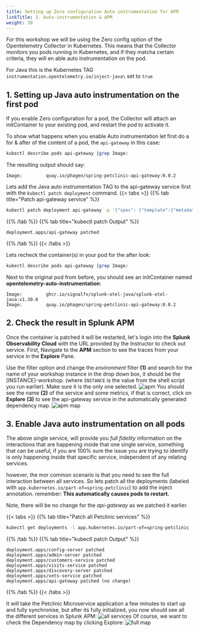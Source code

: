 ```yaml
---
title: Setting up Zero configuration Auto instrumentation for APM
linkTitle: 3. Auto-instrumentation & APM
weight: 30
---
```


For this workshop we will be using the Zero config option of the Opentelemetry Collector in Kubernetes.
This means that the Collector monitors you pods running in Kubernetes, and if they matcha certain criteria, they will en able auto instrumentation on the pod.

For Java this is the Kubernetes TAG `instrumentation.opentelemetry.io/inject-java\` set to `true`

## 1. Setting up Java auto instrumentation on the first pod

If you enable Zero configuration for a pod, the Collector will attach an initContainer to your existing pod, and restart the pod to activate it.

To show what happens when you enable Auto instrumentation let first do a for & after of the content of a pod, the `api-gateway` in this case:

```bash
kubectl describe pods api-gateway |grep Image:
```

The resulting output should say:

```text
Image:         quay.io/phagen/spring-petclinic-api-gateway:0.0.2
```

Lets add the Java auto instrumentation TAG to the api-gateway service first with the `kubectl patch deployment` command.
{{< tabs >}}
{{% tab title="Patch api-gateway service" %}}

```bash
kubectl patch deployment api-gateway -p '{"spec": {"template":{"metadata":{"annotations":{"instrumentation.opentelemetry.io/inject-java":"true"}}}} }'
```

{{% /tab %}}
{{% tab title="kubectl patch Output" %}}

```text
deployment.apps/api-gateway patched
```

{{% /tab %}}
{{< /tabs >}}

Lets recheck the container(s) in your pod for the after look:

```bash
kubectl describe pods api-gateway |grep Image:
```

Next to the original pod from before, you should see an initContainer named **opentelemetry-auto-instrumentation**:

```text
Image:         ghcr.io/signalfx/splunk-otel-java/splunk-otel-java:v1.30.0
Image:         quay.io/phagen/spring-petclinic-api-gateway:0.0.2
```

## 2. Check the result in Splunk APM

Once the container is patched it will be restarted, let's login into the **Splunk Observability Cloud** with the URL provided by the Instructor to check out service.
First, Navigate to the  **APM** section to see the traces from your service in the **Explore** Pane.

Use the filter option and change the *environment* filter **(1)** and search for the name of your workshop instance in the drop down box, it should be the [INSTANCE]-workshop.  (where `INSTANCE` is the value from the shell script you run earlier). Make sure it is the only one selected.
![apm](../images/apm-api-gateway.png)
You should see the name **(2)** of the service and some metrics, if that is correct, click on **Explore** **(3)** to see the api-gateway service in the automatically generated dependency map.
![apm map](../images/api-gateeway-map.png)

## 3. Enable Java auto instrumentation on all pods

The above single service, will provide you *full fidelity* information on the interactions that are happening inside that one single service, something that can be useful, if you are 100% sure the issue you are trying to identify is only happening inside that specific service, independent of any relating services.

however, the mor common scenario is that you need to see the full interaction  between all services. So lets patch all the deployments (labeled with `app.kubernetes.io/part-of=spring-petclinic`) to add the inject annotation.
remember: **This automatically causes pods to restart.**

Note, there will be no change for the *api-gateway* as we patched it earlier.

{{< tabs >}}
{{% tab title="Patch all Petclinic services" %}}

```bash
kubectl get deployments -l app.kubernetes.io/part-of=spring-petclinic -o name | xargs -I % kubectl patch % -p "{\"spec\": {\"template\":{\"metadata\":{\"annotations\":{\"instrumentation.opentelemetry.io/inject-java\":\"true\"}}}}}"

```

{{% /tab %}}
{{% tab title="kubectl patch Output" %}}

```text
deployment.apps/config-server patched
deployment.apps/admin-server patched
deployment.apps/customers-service patched
deployment.apps/visits-service patched
deployment.apps/discovery-server patched
deployment.apps/vets-service patched
deployment.apps/api-gateway patched (no change)
```

{{% /tab %}}
{{< /tabs >}}

It will take the Petclinic Microservice application a few minutes to start up and fully synchronise, but after its fully initialized, you now should see all the different services in Splunk APM:
![all services](../images/apm-full-service.png)
Of course, we want to check the Dependency map by clicking Explore:
![full map](../images/apm-map-full.png)

<!--
Next, run the script that will use the `maven` command to compile/build the PetClinic microservices:
{{< tabs >}}
{{% tab title="Running maven" %}}

```bash
./mvnw clean install -DskipTests -P buildDocker
```

{{% /tab %}}
{{% tab title="Maven Output" %}}

```text

Successfully tagged quay.io/phagen/spring-petclinic-api-gateway:latest
[INFO] Built quay.io/phagen/spring-petclinic-api-gateway
[INFO] ------------------------------------------------------------------------
[INFO] Reactor Summary:
[INFO] 
[INFO] spring-petclinic-microservices 0.0.1 ............... SUCCESS [  0.770 s]
[INFO] spring-petclinic-admin-server ...................... SUCCESS [01:03 min]
[INFO] spring-petclinic-customers-service ................. SUCCESS [ 29.031 s]
[INFO] spring-petclinic-vets-service ...................... SUCCESS [ 22.145 s]
[INFO] spring-petclinic-visits-service .................... SUCCESS [ 20.451 s]
[INFO] spring-petclinic-config-server ..................... SUCCESS [ 12.260 s]
[INFO] spring-petclinic-discovery-server .................. SUCCESS [ 14.174 s]
[INFO] spring-petclinic-api-gateway 0.0.1 ................. SUCCESS [ 29.832 s]
[INFO] ------------------------------------------------------------------------
[INFO] BUILD SUCCESS
[INFO] ------------------------------------------------------------------------
[INFO] Total time: 03:14 min
[INFO] Finished at: 2024-01-02T12:43:20Z
[INFO] ------------------------------------------------------------------------
```

{{% /tab %}}
{{< /tabs >}}

{{% notice style="info" %}}
This will take a few minutes the first time you run, `maven` will download a lot of dependencies before it compiles the application. Future builds will be a lot quicker.
{{% /notice %}}

## 3. Check Docker Images

Once the build completes, you need to verify if the containers are indeed built:

{{< tabs >}}
{{% tab title="Check Docker Containers" %}}

```bash
docker images
```

{{% /tab %}}
{{% tab title="Docker Output" %}}

``` text

splunk@show-no-config-i-027057abec7c0c6d3:~/spring-petclinic-microservices$ docker images
REPOSITORY                                          TAG       IMAGE ID       CREATED              SIZE
quay.io/phagen/spring-petclinic-api-gateway         latest    f954254824ed   7 seconds ago        510MB
<none>                                              <none>    5dbbb7d1fbb2   9 seconds ago        563MB
quay.io/phagen/spring-petclinic-discovery-server    latest    0761e73d679d   26 seconds ago       500MB
<none>                                              <none>    d71dc0ff96f4   28 seconds ago       544MB
quay.io/phagen/spring-petclinic-config-server       latest    81a0ab6495c2   39 seconds ago       488MB
<none>                                              <none>    69d60a035bb9   40 seconds ago       519MB
quay.io/phagen/spring-petclinic-visits-service      latest    ca306495bf11   50 seconds ago       526MB
<none>                                              <none>    b60155eb8ab4   52 seconds ago       596MB
quay.io/phagen/spring-petclinic-vets-service        latest    29f1b1909b8b   About a minute ago   527MB
<none>                                              <none>    b07e8de54c99   About a minute ago   598MB
quay.io/phagen/spring-petclinic-customers-service   latest    5b21e448c91e   About a minute ago   526MB
<none>                                              <none>    722fa001614c   About a minute ago   596MB
quay.io/phagen/spring-petclinic-admin-server        latest    4a1906a91210   About a minute ago   498MB
<none>                                              <none>    96f61c7bb66a   About a minute ago   540MB
eclipse-temurin                                     17        807dd649ff14   13 days ago          407MB

```

{{% /tab %}}
{{< /tabs >}}
 ## 2. AlwaysOn Profiling and Metrics

When we installed the collector we configured it to enable **AlwaysOn Profiling** and **Metrics**. This means that the collector will automatically generate CPU and Memory profiles for the application and send them to Splunk Observability Cloud.

When you start the PetClinic application you will see the collector automatically detect the application and instrument it for traces and profiling.

{{% tab title="Example output" %}}

``` text {wrap="false"}
Picked up JAVA_TOOL_OPTIONS: -javaagent:/usr/lib/splunk-instrumentation/splunk-otel-javaagent.jar -Dsplunk.profiler.enabled=true -Dsplunk.profiler.memory.enabled=true
OpenJDK 64-Bit Server VM warning: Sharing is only supported for boot loader classes because bootstrap classpath has been appended
[otel.javaagent 2023-06-26 13:32:04:661 +0100] [main] INFO io.opentelemetry.javaagent.tooling.VersionLogger - opentelemetry-javaagent - version: splunk-1.25.0-otel-1.27.0
[otel.javaagent 2023-06-26 13:32:05:294 +0100] [main] INFO com.splunk.javaagent.shaded.io.micrometer.core.instrument.push.PushMeterRegistry - publishing metrics for SignalFxMeterRegistry every 30s
[otel.javaagent 2023-06-26 13:32:07:043 +0100] [main] INFO com.splunk.opentelemetry.profiler.ConfigurationLogger - -----------------------
[otel.javaagent 2023-06-26 13:32:07:044 +0100] [main] INFO com.splunk.opentelemetry.profiler.ConfigurationLogger - Profiler configuration:
[otel.javaagent 2023-06-26 13:32:07:047 +0100] [main] INFO com.splunk.opentelemetry.profiler.ConfigurationLogger -                  splunk.profiler.enabled : true
[otel.javaagent 2023-06-26 13:32:07:048 +0100] [main] INFO com.splunk.opentelemetry.profiler.ConfigurationLogger -                splunk.profiler.directory : /tmp
[otel.javaagent 2023-06-26 13:32:07:049 +0100] [main] INFO com.splunk.opentelemetry.profiler.ConfigurationLogger -       splunk.profiler.recording.duration : 20s
[otel.javaagent 2023-06-26 13:32:07:050 +0100] [main] INFO com.splunk.opentelemetry.profiler.ConfigurationLogger -               splunk.profiler.keep-files : false
[otel.javaagent 2023-06-26 13:32:07:051 +0100] [main] INFO com.splunk.opentelemetry.profiler.ConfigurationLogger -            splunk.profiler.logs-endpoint : null
[otel.javaagent 2023-06-26 13:32:07:053 +0100] [main] INFO com.splunk.opentelemetry.profiler.ConfigurationLogger -              otel.exporter.otlp.endpoint : null
[otel.javaagent 2023-06-26 13:32:07:054 +0100] [main] INFO com.splunk.opentelemetry.profiler.ConfigurationLogger -           splunk.profiler.memory.enabled : true
[otel.javaagent 2023-06-26 13:32:07:055 +0100] [main] INFO com.splunk.opentelemetry.profiler.ConfigurationLogger -             splunk.profiler.tlab.enabled : true
[otel.javaagent 2023-06-26 13:32:07:056 +0100] [main] INFO com.splunk.opentelemetry.profiler.ConfigurationLogger -        splunk.profiler.memory.event.rate : 150/s
[otel.javaagent 2023-06-26 13:32:07:057 +0100] [main] INFO com.splunk.opentelemetry.profiler.ConfigurationLogger -      splunk.profiler.call.stack.interval : PT10S
[otel.javaagent 2023-06-26 13:32:07:058 +0100] [main] INFO com.splunk.opentelemetry.profiler.ConfigurationLogger -  splunk.profiler.include.internal.stacks : false
[otel.javaagent 2023-06-26 13:32:07:059 +0100] [main] INFO com.splunk.opentelemetry.profiler.ConfigurationLogger -      splunk.profiler.tracing.stacks.only : false
[otel.javaagent 2023-06-26 13:32:07:059 +0100] [main] INFO com.splunk.opentelemetry.profiler.ConfigurationLogger - -----------------------
[otel.javaagent 2023-06-26 13:32:07:060 +0100] [main] INFO com.splunk.opentelemetry.profiler.JfrActivator - Profiler is active.
```

{{% /tab %}}

## 3. Review Profiling Data Collection

You can now visit the Splunk APM UI and examine the application components, traces, profiling, DB Query performance and metrics. From the left-hand menu **APM** → **Explore**, click the environment dropdown and select your environment e.g. `<INSTANCE>-petclinic` (where`<INSTANCE>` is replaced with the value you noted down earlier).

![APM Environment](../images/apm-environment.png)

Once your validation is complete you can stop the application by pressing `Ctrl-c`.

## 4. Adding Resource Attributes to Spans

Resource attributes can be added to every reported span. For example `version=0.314`. A comma-separated list of resource attributes can also be defined e.g. `key1=val1,key2=val2`.

Let's launch the PetClinic again using new resource attributes. Note, that adding resource attributes to the run command will override what was defined when we installed the collector. Let's add two new resource attributes `deployment.environment=$INSTANCE-petclinic-env,version=0.314`:

```bash
java \
-Dserver.port=8083 \
-Dotel.service.name=$INSTANCE-petclinic-service \
-Dotel.resource.attributes=deployment.environment=$INSTANCE-petclinic-env,version=0.314 \
-jar target/spring-petclinic-*.jar --spring.profiles.active=mysql
```

Back in the Splunk APM UI we can drill down on a recent trace and see the new `version` attribute in a span.
-->